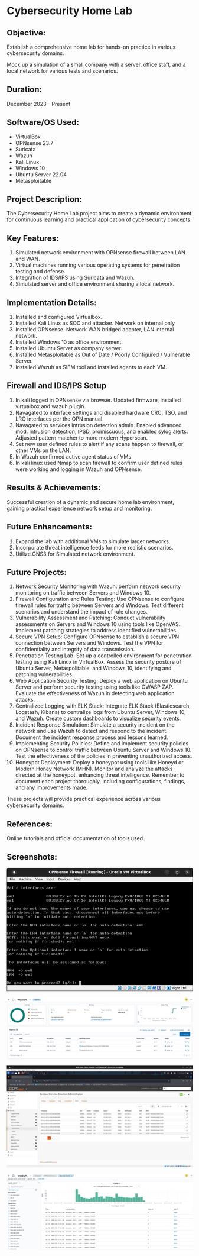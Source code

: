 # Cybersecurity Home Lab 

## Objective:
Establish a comprehensive home lab for hands-on practice in various cybersecurity domains.

Mock up a simulation of a small company with a server, office staff, and a local network for various tests and scenarios. 

## Duration: 
December 2023 - Present 

                                                 
## Software/OS Used:
- VirtualBox 
- OPNsense 23.7
- Suricata 
- Wazuh
- Kali Linux 
- Windows 10
- Ubuntu Server 22.04
- Metasploitable 
 
## Project Description: 
The Cybersecurity Home Lab project aims to create a dynamic environment for continuous learning and practical application of cybersecurity concepts. 

## Key Features: 
1. Simulated network environment with OPNsense firewall between LAN and WAN. 
2. Virtual machines running various operating systems for penetration testing and defense. 
3. Integration of IDS/IPS using Suricata and Wazuh. 
4. Simulated server and office environment sharing a local network.

## Implementation Details: 
1. Installed and configured Virtualbox.
2. Installed Kali Linux as SOC and attacker. Network on internal only
3. Installed OPNsense. Network WAN bridged adapter, LAN internal network.
4. Installed Windows 10 as office environment.
5. Installed Ubuntu Server as company server.
6. Installed Metasploitable as Out of Date / Poorly Configured / Vulnerable Server.
7. Installed Wazuh as SIEM tool and installed agents to each VM. 

## Firewall and IDS/IPS Setup
1. In kali logged in OPNsense via browser. Updated firmware, installed virtualbox and wazuh plugin.
2. Navagated to interface settings and disabled hardware CRC, TSO, and LRO interfaces per the OPN manual.
3. Navagated to services intrusion detection admin. Enabled advanced mod. Intrusion detection, IPSD, promiscuous, and enabled sylog alerts. Adjusted pattern matcher to more modern Hyperscan.
4. Set new user defined rules to alert if any scans happen to firewall, or other VMs on the LAN.
5. In Wazuh confirmed active agent status of VMs
6. In kali linux used Nmap to scan firewall to confirm user defined rules were working and logging in Wazuh and OPNsense. 


## Results & Achievements:
Successful creation of a dynamic and secure home lab environment, gaining practical experience network setup and monitoring. 


## Future Enhancements:
1. Expand the lab with additional VMs to simulate larger networks. 
2. Incorporate threat intelligence feeds for more realistic scenarios. 
3. Utilize GNS3 for Simulated network environment. 

## Future Projects:
1. Network Security Monitoring with Wazuh: perform network security monitoring on traffic between Servers and Windows 10. 
2. Firewall Configuration and Rules Testing: Use OPNsense to configure firewall rules for traffic between Servers and Windows. Test different scenarios and understand the impact of rule changes. 
3. Vulnerability Assessment and Patching: Conduct vulnerability assessments on Servers and Windows 10 using tools like OpenVAS. Implement patching strategies to address identified vulnerabilities. 
4. Secure VPN Setup: Configure OPNsense to establish a secure VPN connection between Servers and Windows. Test the VPN for confidentiality and integrity of data transmission. 
5. Penetration Testing Lab: Set up a controlled environment for penetration testing using Kali Linux in VirtualBox. Assess the security posture of Ubuntu Server, Metaspolitable, and Windows 10, identifying and patching vulnerabilities. 
6. Web Application Security Testing: Deploy a web application on Ubuntu Server and perform security testing using tools like OWASP ZAP. Evaluate the effectiveness of Wazuh in detecting web application attacks. 
7. Centralized Logging with ELK Stack: Integrate ELK Stack (Elasticsearch, Logstash, Kibana) to centralize logs from Ubuntu Server, Windows 10, and Wazuh. Create custom dashboards to visualize security events. 
8. Incident Response Simulation: Simulate a security incident on the network and use Wazuh to detect and respond to the incident. Document the incident response process and lessons learned. 
9. Implementing Security Policies: Define and implement security policies on OPNsense to control traffic between Ubuntu Server and Windows 10. Test the effectiveness of the policies in preventing unauthorized access. 
10. Honeypot Deployment: Deploy a honeypot using tools like Honeyd or Modern Honey Network (MHN). Monitor and analyze the attacks directed at the honeypot, enhancing threat intelligence. Remember to document each project thoroughly, including configurations, findings, and any improvements made. 

These projects will provide practical experience across various cybersecurity domains.

## References: 
Online tutorials and official documentation of tools used. 

## Screenshots:

  ![screenshot](setnetwork.png)
  
  ![screenshot](wazuh.png)
  
   ![screenshot](alerts.png)
   
   ![screenshot](alerts2.png)

